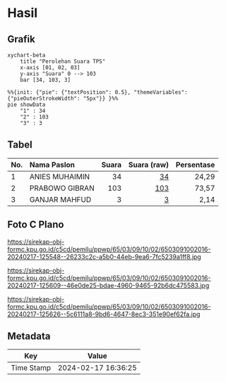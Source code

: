 # Hasil

## Grafik

```mermaid
xychart-beta
    title "Perolehan Suara TPS"
    x-axis [01, 02, 03]
    y-axis "Suara" 0 --> 103
    bar [34, 103, 3]
```

```mermaid
%%{init: {"pie": {"textPosition": 0.5}, "themeVariables": {"pieOuterStrokeWidth": "5px"}} }%%
pie showData
    "1" : 34
    "2" : 103
    "3" : 3
```

## Tabel

| No. | Nama Paslon    | Suara | Suara (raw) | Persentase |
|:--- |:-------------- | -----:| -----------:| ----------:|
| 1   | ANIES MUHAIMIN | 34    | [34][p-1]   | 24,29      |
| 2   | PRABOWO GIBRAN | 103   | [103][p-2]  | 73,57      |
| 3   | GANJAR MAHFUD  | 3     | [3][p-3]    | 2,14       |


[p-1]: https://github.com/gigit-pemilu/pemilu-2024-65-kalimantan-utara/blob/main/pilpres/hitung-suara/sub/65-kalimantan-utara/sub/03-nunukan/sub/09-nunukan-selatan/sub/1002-nunukan-selatan/sub/016-tps/sub/paslon-1.txt
[p-2]: https://github.com/gigit-pemilu/pemilu-2024-65-kalimantan-utara/blob/main/pilpres/hitung-suara/sub/65-kalimantan-utara/sub/03-nunukan/sub/09-nunukan-selatan/sub/1002-nunukan-selatan/sub/016-tps/sub/paslon-2.txt
[p-3]: https://github.com/gigit-pemilu/pemilu-2024-65-kalimantan-utara/blob/main/pilpres/hitung-suara/sub/65-kalimantan-utara/sub/03-nunukan/sub/09-nunukan-selatan/sub/1002-nunukan-selatan/sub/016-tps/sub/paslon-3.txt

## Foto C Plano

https://sirekap-obj-formc.kpu.go.id/c5cd/pemilu/ppwp/65/03/09/10/02/6503091002016-20240217-125548--26233c2c-a5b0-44eb-9ea6-7fc5239a1ff8.jpg

https://sirekap-obj-formc.kpu.go.id/c5cd/pemilu/ppwp/65/03/09/10/02/6503091002016-20240217-125609--46e0de25-bdae-4960-9465-92b6dc475583.jpg

https://sirekap-obj-formc.kpu.go.id/c5cd/pemilu/ppwp/65/03/09/10/02/6503091002016-20240217-125626--5c6111a8-9bd6-4647-8ec3-351e90ef62fa.jpg


## Metadata

| Key        | Value               |
| ---------- | ------------------- |
| Time Stamp | 2024-02-17 16:36:25 |



